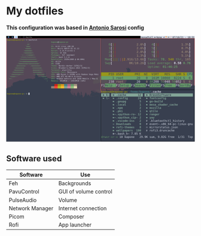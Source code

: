 # My dotfiles
__This configuration was based in [Antonio Sarosi](https://github.com/antoniosarosi/dotfiles) config__

![Qtile](./screenshots/qtile.png)

## Software used

| Software | Use   |
|----------|-------|
| Feh | Backgrounds|
| PavuControl | GUI of volume control|
| PulseAudio | Volume|
| Network Manager | Internet connection |
| Picom | Composer |
| Rofi | App launcher |

